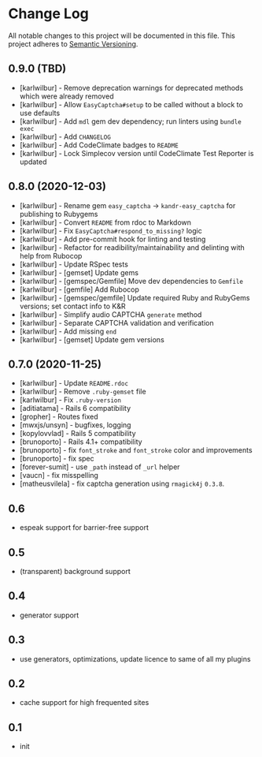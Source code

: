 # Change Log

All notable changes to this project will be documented in this file.
This project adheres to [Semantic Versioning](http://semver.org/).

## 0.9.0 (TBD)

* [karlwilbur] - Remove deprecation warnings for deprecated methods which were already removed
* [karlwilbur] - Allow `EasyCaptcha#setup` to be called without a block to use defaults
* [karlwilbur] - Add `mdl` gem dev dependency; run linters using `bundle exec`
* [karlwilbur] - Add `CHANGELOG`
* [karlwilbur] - Add CodeClimate badges to `README`
* [karlwilbur] - Lock Simplecov version until CodeClimate Test Reporter is updated

## 0.8.0 (2020-12-03)

* [karlwilbur] - Rename gem `easy_captcha` -> `kandr-easy_captcha` for publishing to Rubygems
* [karlwilbur] - Convert `README` from rdoc to Markdown
* [karlwilbur] - Fix `EasyCaptcha#respond_to_missing?` logic
* [karlwilbur] - Add pre-commit hook for linting and testing
* [karlwilbur] - Refactor for readibility/maintainability and delinting with help from Rubocop
* [karlwilbur] - Update RSpec tests
* [karlwilbur] - [gemset] Update gems
* [karlwilbur] - [gemspec/Gemfile] Move dev dependencies to `Gemfile`
* [karlwilbur] - [gemfile] Add Rubocop
* [karlwilbur] - [gemspec/gemfile] Update required Ruby and RubyGems versions; set contact info to K&R
* [karlwilbur] - Simplify audio CAPTCHA `generate` method
* [karlwilbur] - Separate CAPTCHA validation and verification
* [karlwilbur] - Add missing `end`
* [karlwilbur] - [gemset] Update gem versions

## 0.7.0 (2020-11-25)

* [karlwilbur] - Update `README.rdoc`
* [karlwilbur] - Remove `.ruby-gemset` file
* [karlwilbur] - Fix `.ruby-version`
* [aditiatama] - Rails 6 compatibility
* [gropher] - Routes fixed
* [mwxjs/unsyn] - bugfixes, logging
* [kopylovvlad] - Rails 5 compatibility
* [brunoporto] - Rails 4.1+ compatibility
* [brunoporto] - fix `font_stroke` and `font_stroke` color and improvements
* [brunoporto] - fix spec
* [forever-sumit] - use `_path` instead of `_url` helper
* [vaucn] - fix misspelling
* [matheusvilela] - fix captcha generation using `rmagick4j` `0.3.8`.

## 0.6

* espeak support for barrier-free support

## 0.5

* (transparent) background support

## 0.4

* generator support

## 0.3

* use generators, optimizations, update licence to same of all my plugins

## 0.2

* cache support for high frequented sites

## 0.1

* init
